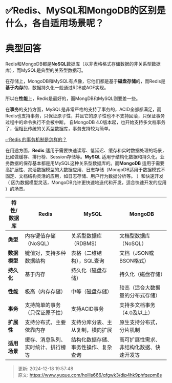 # ✅Redis、MySQL和MongoDB的区别是什么，各自适用场景呢？

# 典型回答


Redis和MongoDB都是**NoSQL**数据库（以非表格格式存储数据的非关系型数据库），而MySQL是典型的关系型数据可。



在存储上，MongoDB和MySQL有点像，它他们都是基于**磁盘存储**的，而Redis是**基于内存**的，数据持久化一般通过RDB或AOF实现。  



所以在**性能**上，Redis是最好的，而MongDB和MySQL则要差一些。



在**事务**的支持方面，MySQL是非常严格的支持了事务的，ACID全部都满足，而Redis也支持事务，只保证原子性，并且它的原子性也不不支持回滚，只保证事务过程中的命令执行不会被中断。 自MongoDB 4.0版本起，也开始支持多文档事务了，但相比传统的关系型数据库，事务支持较为简单。  



[✅Redis 的事务机制是怎样的？](https://www.yuque.com/hollis666/qfgwk3/xxxz79)



在用途方面，**Redis** 适用于需要快速读写、低延迟、缓存和实时数据处理的场景，比如做缓存、排行榜、Session存储等。**MySQL** 适用于结构化数据和持久化，业务数据的保存基本都是用MySQL这种关系型数据库的。而**MongoDB** 适用于需要高扩展性、灵活数据模型的大数据应用、日志存储（MongoDB适用于数据模式不固定、文档结构灵活的应用，如日志存储、用户行为数据分析等。  ）和快速开发（ 因为数据模型灵活，MongoDB允许更快速地迭代和开发，适合快速开发的应用 ）的场景。



| 特性/数据库 | **Redis** | **MySQL** | **MongoDB** |
| --- | --- | --- | --- |
| **类型** | 内存键值存储（NoSQL） | 关系型数据库（RDBMS） | 文档型数据库（NoSQL） |
| **数据模型** | 键值对，支持多种数据结构 | 表格（二维结构），SQL查询 | 文档（JSON或BSON格式） |
| **持久化** | 基于内存 | 持久化（磁盘存储） | 持久化（磁盘存储） |
| **性能** | 极高（内存存储） | 中等（磁盘存储） | 较高（适合大数据量的分布式存储） |
| **事务** | 支持简单的事务（只保证原子性） | 支持ACID事务 | 支持多文档事务（4.0及以上） |
| **扩展性** | 支持分布式，主要依靠内存 | 支持分库分表、主从复制，横向扩展 | 原生支持分布式，分片机制 |
| **适用场景** | 缓存、消息队列、实时统计、排行榜等 | 结构化数据存储、事务性操作、复杂查询 | 高可扩展性需求、非结构化数据、快速开发等 |




> 更新: 2024-12-18 19:57:48  
> 原文: <https://www.yuque.com/hollis666/qfgwk3/dip4hk9phfqepm8s>